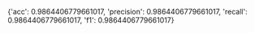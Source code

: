 {'acc': 0.9864406779661017, 'precision': 0.9864406779661017, 'recall': 0.9864406779661017, 'f1': 0.9864406779661017}
